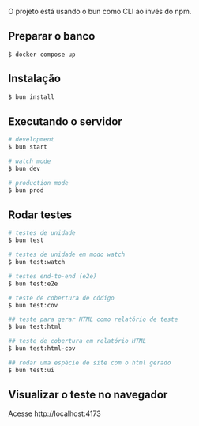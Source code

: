 O projeto está usando o bun como CLI ao invés do npm.

## Preparar o banco

```
$ docker compose up
```

## Instalação

```bash
$ bun install
```


## Executando o servidor

```bash
# development
$ bun start

# watch mode
$ bun dev

# production mode
$ bun prod
```

## Rodar testes

```bash
# testes de unidade
$ bun test

# testes de unidade em modo watch
$ bun test:watch

# testes end-to-end (e2e)
$ bun test:e2e

# teste de cobertura de código
$ bun test:cov

## teste para gerar HTML como relatório de teste
$ bun test:html

## teste de cobertura em relatório HTML
$ bun test:html-cov

## rodar uma espécie de site com o html gerado
$ bun test:ui

```

## Visualizar o teste no navegador

Acesse http://localhost:4173
